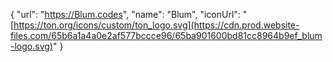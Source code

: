 {
    "url": "https://Blum.codes",
    "name": "Blum",
    "iconUrl": "[https://ton.org/icons/custom/ton_logo.svg](https://cdn.prod.website-files.com/65b6a1a4a0e2af577bccce96/65ba901600bd81cc8964b9ef_blum-logo.svg)"
}
